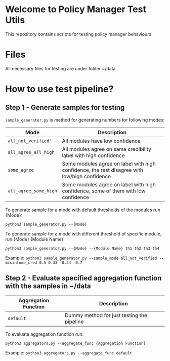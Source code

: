 # Welcome to Policy Manager Test Utils

This repository contains scripts for testing policy manager behaviours.

# Files
All necessary files for testing are under folder ~/data

# How to use test pipeline?

## Step 1 - Generate samples for testing
`sample_generator.py` is method for generating numbers for following modes:


|Mode                          |Description                         |
|-------------------------------|-----------------------------|
|`all_not_verified'`            |All modules have low confidence            |
|`all_agree_all_high`            |All modules agree on same credibility label with high confidence         |
|`some_agree`|Some modules agree on label with high confidence, the rest disagree with low/high confidence|
|`all_agree_some_high`|Some modules agree on label with high confidence, some of them with low confidence|

To generate sample for a mode with default thresholds of the modules run {Mode}:

`python3 sample_generator.py --{Mode}`

To generate sample for a mode with different threshold of specific module, run {Mode} {Module Name}

` python3 sample_generator.py --{Mode} --{Module Name} th1 th2 th3 th4 `

Example:
` python3 sample_generator.py --sample_mode all_not_verified --misinfome_cred 0.5 0.33 -0.24 -0.7 `

## Step 2 - Evaluate specified aggregation function with the samples in ~/data

|Aggregation Function                         |Description                         |
|-------------------------------|-----------------------------|
|`default`            |Dummy method for just testing the pipeline           |

To evaluate aggregation function run:

`python3 aggregators.py --aggregate_func {Aggregation Function}`

Example:
`python3 aggregators.py --aggregate_func default`